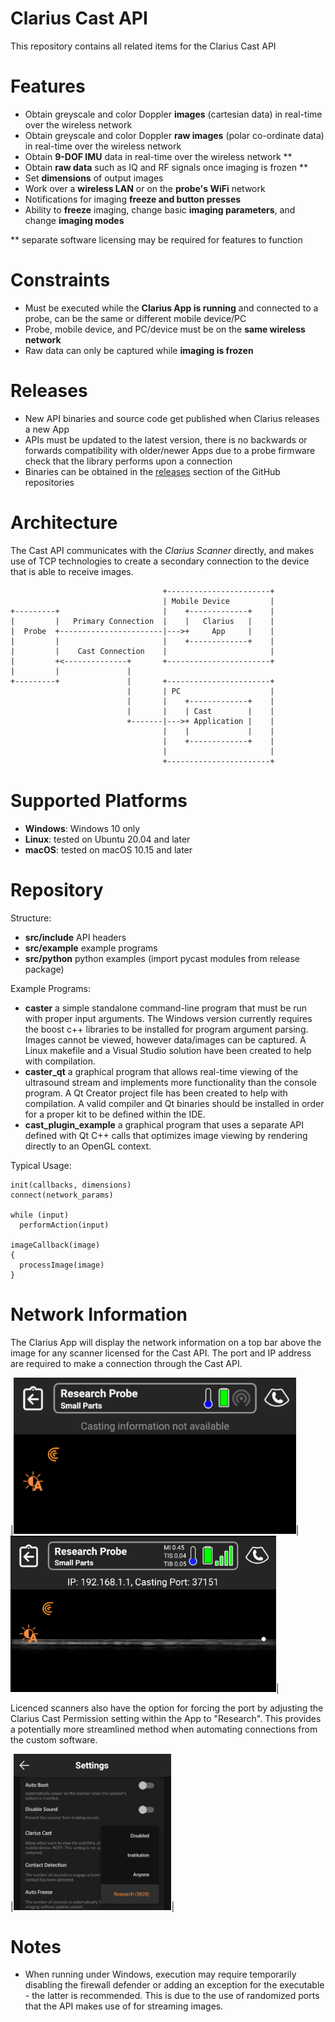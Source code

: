 Clarius Cast API
================

This repository contains all related items for the Clarius Cast API

# Features

- Obtain greyscale and color Doppler **images** (cartesian data) in real-time over the wireless network
- Obtain greyscale and color Doppler **raw images** (polar co-ordinate data) in real-time over the wireless network
- Obtain **9-DOF IMU** data in real-time over the wireless network **
- Obtain **raw data** such as IQ and RF signals once imaging is frozen **
- Set **dimensions** of output images
- Work over a **wireless LAN** or on the **probe's WiFi** network
- Notifications for imaging **freeze and button presses**
- Ability to **freeze** imaging, change basic **imaging parameters**, and change **imaging modes**

** separate software licensing may be required for features to function

# Constraints

- Must be executed while the **Clarius App is running** and connected to a probe, can be the same or different mobile device/PC
- Probe, mobile device, and PC/device must be on the **same wireless network**
- Raw data can only be captured while **imaging is frozen**

# Releases

- New API binaries and source code get published when Clarius releases a new App
- APIs must be updated to the latest version, there is no backwards or forwards compatibility with older/newer Apps due to a probe firmware check that the library performs upon a connection
- Binaries can be obtained in the [releases](https://github.com/clariusdev/cast/releases) section of the GitHub repositories

# Architecture

The Cast API communicates with the _Clarius Scanner_ directly, and makes use of TCP technologies to create a secondary connection to the device that is able to receive images.

                                      +-----------------------+
                                      | Mobile Device         |
    +---------+                       |    +-------------+    |
    |         |   Primary Connection  |    |   Clarius   |    |
    |  Probe  +-----------------------|--->+     App     |    |
    |         |                       |    +-------------+    |
    |         |    Cast Connection    |                       |
    |         +<--------------+       +-----------------------+
    |         |               |
    +---------+               |       +-----------------------+
                              |       | PC                    |
                              |       |    +-------------+    |
                              |       |    | Cast        |    |
                              +-------|--->+ Application |    |
                                      |    |             |    |
                                      |    +-------------+    |
                                      |                       |
                                      +-----------------------+

# Supported Platforms

- **Windows**: Windows 10 only
- **Linux**: tested on Ubuntu 20.04 and later
- **macOS**: tested on macOS 10.15 and later

# Repository

Structure:
- **src/include**         API headers
- **src/example**         example programs
- **src/python**          python examples (import pycast modules from release package)

Example Programs:
- **caster** a simple standalone command-line program that must be run with proper input arguments. The Windows version currently requires the boost c++ libraries to be installed for program argument parsing. Images cannot be viewed, however data/images can be captured. A Linux makefile and a Visual Studio solution have been created to help with compilation.
- **caster_qt** a graphical program that allows real-time viewing of the ultrasound stream and implements more functionality than the console program. A Qt Creator project file has been created to help with compilation. A valid compiler and Qt binaries should be installed in order for a proper kit to be defined within the IDE.
- **cast_plugin_example** a graphical program that uses a separate API defined with Qt C++ calls that optimizes image viewing by rendering directly to an OpenGL context.

Typical Usage:
```
init(callbacks, dimensions)
connect(network_params)

while (input)
  performAction(input)
 
imageCallback(image)
{
  processImage(image)
}
```
# Network Information

The Clarius App will display the network information on a top bar above the image for any scanner licensed for the Cast API. The port and IP address are required to make a connection through the Cast API.

|<img height="250px" alt="connection in progress" src="blob/1.png"/>|<img height="250px" alt="connected" src="blob/2.png"/>|

Licenced scanners also have the option for forcing the port by adjusting the Clarius Cast Permission setting within the App to "Research". This provides a potentially more streamlined method when automating connections from the custom software.

|<img height="250px" alt="setting" src="blob/3.png"/>|

# Notes

- When running under Windows, execution may require temporarily disabling the firewall defender or adding an exception for the executable - the latter is recommended. This is due to the use of randomized ports that the API makes use of for streaming images.
